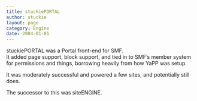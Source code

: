 ```yaml
---
title: stuckiePORTAL
author: stuckie
layout: page
category: Engine
date: 2004-01-01
---
```

stuckiePORTAL was a Portal front-end for SMF.  
It added page support, block support, and tied in to SMF&#8217;s member system for permissions and things, borrowing heavily from how YaPP was setup.

It was moderately successful and powered a few sites, and potentially still does.

The successor to this was siteENGiNE.
